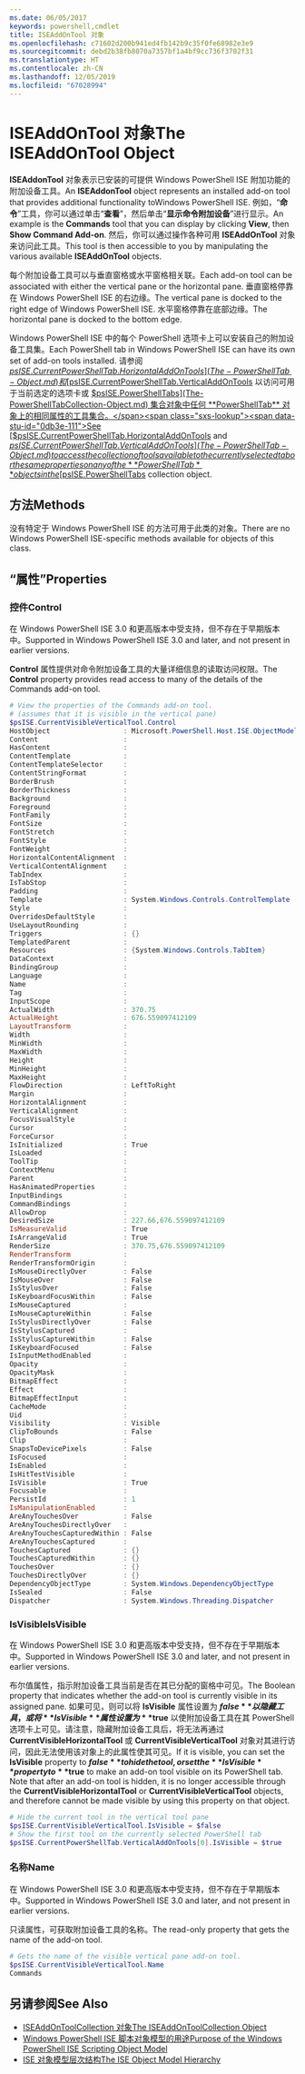 ```yaml
---
ms.date: 06/05/2017
keywords: powershell,cmdlet
title: ISEAddOnTool 对象
ms.openlocfilehash: c71602d200b941ed4fb142b9c35f0fe68982e3e9
ms.sourcegitcommit: debd2b38fb8070a7357bf1a4bf9cc736f3702f31
ms.translationtype: HT
ms.contentlocale: zh-CN
ms.lasthandoff: 12/05/2019
ms.locfileid: "67028994"
---
```

# <a name="the-iseaddontool-object"></a><span data-ttu-id="0db3e-103">ISEAddOnTool 对象</span><span class="sxs-lookup"><span data-stu-id="0db3e-103">The ISEAddOnTool Object</span></span>

<span data-ttu-id="0db3e-104">**ISEAddonTool** 对象表示已安装的可提供 Windows PowerShell ISE 附加功能的附加设备工具。</span><span class="sxs-lookup"><span data-stu-id="0db3e-104">An **ISEAddonTool** object represents an installed add-on tool that provides additional functionality toWindows PowerShell ISE.</span></span> <span data-ttu-id="0db3e-105">例如，“**命令**”工具，你可以通过单击“**查看**”，然后单击“**显示命令附加设备**”进行显示。</span><span class="sxs-lookup"><span data-stu-id="0db3e-105">An example is the **Commands** tool that you can display by clicking **View**, then **Show Command Add-on**.</span></span> <span data-ttu-id="0db3e-106">然后，你可以通过操作各种可用 **ISEAddOnTool** 对象来访问此工具。</span><span class="sxs-lookup"><span data-stu-id="0db3e-106">This tool is then accessible to you by manipulating the various available **ISEAddOnTool** objects.</span></span>

<span data-ttu-id="0db3e-107">每个附加设备工具可以与垂直窗格或水平窗格相关联。</span><span class="sxs-lookup"><span data-stu-id="0db3e-107">Each add-on tool can be associated with either the vertical pane or the horizontal pane.</span></span> <span data-ttu-id="0db3e-108">垂直窗格停靠在 Windows PowerShell ISE 的右边缘。</span><span class="sxs-lookup"><span data-stu-id="0db3e-108">The vertical pane is docked to the right edge of Windows PowerShell ISE.</span></span> <span data-ttu-id="0db3e-109">水平窗格停靠在底部边缘。</span><span class="sxs-lookup"><span data-stu-id="0db3e-109">The horizontal pane is docked to the bottom edge.</span></span>

<span data-ttu-id="0db3e-110">Windows PowerShell ISE 中的每个 PowerShell 选项卡上可以安装自己的附加设备工具集。</span><span class="sxs-lookup"><span data-stu-id="0db3e-110">Each PowerShell tab in Windows PowerShell ISE can have its own set of add-on tools installed.</span></span> <span data-ttu-id="0db3e-111">请参阅 [$psISE.CurrentPowerShellTab.HorizontalAddOnTools](The-PowerShellTab-Object.md) 和 [$psISE.CurrentPowerShellTab.VerticalAddOnTools](The-PowerShellTab-Object.md) 以访问可用于当前选定的选项卡或 [$psISE.PowerShellTabs](The-PowerShellTabCollection-Object.md) 集合对象中任何 **PowerShellTab** 对象上的相同属性的工具集合。</span><span class="sxs-lookup"><span data-stu-id="0db3e-111">See [$psISE.CurrentPowerShellTab.HorizontalAddOnTools](The-PowerShellTab-Object.md) and [$psISE.CurrentPowerShellTab.VerticalAddOnTools](The-PowerShellTab-Object.md) to access the collection of tools available to the currently selected tab or the same properties on any of the **PowerShellTab** objects in the [$psISE.PowerShellTabs](The-PowerShellTabCollection-Object.md) collection object.</span></span>

## <a name="methods"></a><span data-ttu-id="0db3e-112">方法</span><span class="sxs-lookup"><span data-stu-id="0db3e-112">Methods</span></span>

<span data-ttu-id="0db3e-113">没有特定于 Windows PowerShell ISE 的方法可用于此类的对象。</span><span class="sxs-lookup"><span data-stu-id="0db3e-113">There are no Windows PowerShell ISE-specific methods available for objects of this class.</span></span>

## <a name="properties"></a><span data-ttu-id="0db3e-114">“属性”</span><span class="sxs-lookup"><span data-stu-id="0db3e-114">Properties</span></span>

### <a name="control"></a><span data-ttu-id="0db3e-115">控件</span><span class="sxs-lookup"><span data-stu-id="0db3e-115">Control</span></span>

<span data-ttu-id="0db3e-116">在 Windows PowerShell ISE 3.0 和更高版本中受支持，但不存在于早期版本中。</span><span class="sxs-lookup"><span data-stu-id="0db3e-116">Supported in Windows PowerShell ISE 3.0 and later, and not present in earlier versions.</span></span>

<span data-ttu-id="0db3e-117">**Control** 属性提供对命令附加设备工具的大量详细信息的读取访问权限。</span><span class="sxs-lookup"><span data-stu-id="0db3e-117">The **Control** property provides read access to many of the details of the Commands add-on tool.</span></span>

```powershell
# View the properties of the Commands add-on tool.
# (assumes that it is visible in the vertical pane)
$psISE.CurrentVisibleVerticalTool.Control
HostObject                  : Microsoft.PowerShell.Host.ISE.ObjectModelRoot
Content                     :
HasContent                  :
ContentTemplate             :
ContentTemplateSelector     :
ContentStringFormat         :
BorderBrush                 :
BorderThickness             :
Background                  :
Foreground                  :
FontFamily                  :
FontSize                    :
FontStretch                 :
FontStyle                   :
FontWeight                  :
HorizontalContentAlignment  :
VerticalContentAlignment    :
TabIndex                    :
IsTabStop                   :
Padding                     :
Template                    : System.Windows.Controls.ControlTemplate
Style                       :
OverridesDefaultStyle       :
UseLayoutRounding           :
Triggers                    : {}
TemplatedParent             :
Resources                   : {System.Windows.Controls.TabItem}
DataContext                 :
BindingGroup                :
Language                    :
Name                        :
Tag                         :
InputScope                  :
ActualWidth                 : 370.75
ActualHeight                : 676.559097412109
LayoutTransform             :
Width                       :
MinWidth                    :
MaxWidth                    :
Height                      :
MinHeight                   :
MaxHeight                   :
FlowDirection               : LeftToRight
Margin                      :
HorizontalAlignment         :
VerticalAlignment           :
FocusVisualStyle            :
Cursor                      :
ForceCursor                 :
IsInitialized               : True
IsLoaded                    :
ToolTip                     :
ContextMenu                 :
Parent                      :
HasAnimatedProperties       :
InputBindings               :
CommandBindings             :
AllowDrop                   :
DesiredSize                 : 227.66,676.559097412109
IsMeasureValid              : True
IsArrangeValid              : True
RenderSize                  : 370.75,676.559097412109
RenderTransform             :
RenderTransformOrigin       :
IsMouseDirectlyOver         : False
IsMouseOver                 : False
IsStylusOver                : False
IsKeyboardFocusWithin       : False
IsMouseCaptured             :
IsMouseCaptureWithin        : False
IsStylusDirectlyOver        : False
IsStylusCaptured            :
IsStylusCaptureWithin       : False
IsKeyboardFocused           : False
IsInputMethodEnabled        :
Opacity                     :
OpacityMask                 :
BitmapEffect                :
Effect                      :
BitmapEffectInput           :
CacheMode                   :
Uid                         :
Visibility                  : Visible
ClipToBounds                : False
Clip                        :
SnapsToDevicePixels         : False
IsFocused                   :
IsEnabled                   :
IsHitTestVisible            :
IsVisible                   : True
Focusable                   :
PersistId                   : 1
IsManipulationEnabled       :
AreAnyTouchesOver           : False
AreAnyTouchesDirectlyOver   :
AreAnyTouchesCapturedWithin : False
AreAnyTouchesCaptured       :
TouchesCaptured             : {}
TouchesCapturedWithin       : {}
TouchesOver                 : {}
TouchesDirectlyOver         : {}
DependencyObjectType        : System.Windows.DependencyObjectType
IsSealed                    : False
Dispatcher                  : System.Windows.Threading.Dispatcher
```

### <a name="isvisible"></a><span data-ttu-id="0db3e-118">IsVisible</span><span class="sxs-lookup"><span data-stu-id="0db3e-118">IsVisible</span></span>

<span data-ttu-id="0db3e-119">在 Windows PowerShell ISE 3.0 和更高版本中受支持，但不存在于早期版本中。</span><span class="sxs-lookup"><span data-stu-id="0db3e-119">Supported in Windows PowerShell ISE 3.0 and later, and not present in earlier versions.</span></span>

<span data-ttu-id="0db3e-120">布尔值属性，指示附加设备工具当前是否在其已分配的窗格中可见。</span><span class="sxs-lookup"><span data-stu-id="0db3e-120">The Boolean property that indicates whether the add-on tool is currently visible in its assigned pane.</span></span> <span data-ttu-id="0db3e-121">如果可见，则可以将 **IsVisible** 属性设置为 **$false** 以隐藏工具，或将 **IsVisible** 属性设置为 **$true** 以使附加设备工具在其 PowerShell 选项卡上可见。请注意，隐藏附加设备工具后，将无法再通过 **CurrentVisibleHorizontalTool** 或 **CurrentVisibleVerticalTool** 对象对其进行访问，因此无法使用该对象上的此属性使其可见。</span><span class="sxs-lookup"><span data-stu-id="0db3e-121">If it is visible, you can set the **IsVisible** property to **$false** to hide the tool, or set the **IsVisible** property to **$true** to make an add-on tool visible on its PowerShell tab. Note that after an add-on tool is hidden, it is no longer accessible through the **CurrentVisibleHorizontalTool** or **CurrentVisibleVerticalTool** objects, and therefore cannot be made visible by using this property on that object.</span></span>

```powershell
# Hide the current tool in the vertical tool pane
$psISE.CurrentVisibleVerticalTool.IsVisible = $false
# Show the first tool on the currently selected PowerShell tab
$psISE.CurrentPowerShellTab.VerticalAddOnTools[0].IsVisible = $true
```

### <a name="name"></a><span data-ttu-id="0db3e-122">名称</span><span class="sxs-lookup"><span data-stu-id="0db3e-122">Name</span></span>

<span data-ttu-id="0db3e-123">在 Windows PowerShell ISE 3.0 和更高版本中受支持，但不存在于早期版本中。</span><span class="sxs-lookup"><span data-stu-id="0db3e-123">Supported in Windows PowerShell ISE 3.0 and later, and not present in earlier versions.</span></span>

<span data-ttu-id="0db3e-124">只读属性，可获取附加设备工具的名称。</span><span class="sxs-lookup"><span data-stu-id="0db3e-124">The read-only property that gets the name of the add-on tool.</span></span>

```powershell
# Gets the name of the visible vertical pane add-on tool.
$psISE.CurrentVisibleVerticalTool.Name
Commands
```

## <a name="see-also"></a><span data-ttu-id="0db3e-125">另请参阅</span><span class="sxs-lookup"><span data-stu-id="0db3e-125">See Also</span></span>

- [<span data-ttu-id="0db3e-126">ISEAddOnToolCollection 对象</span><span class="sxs-lookup"><span data-stu-id="0db3e-126">The ISEAddOnToolCollection Object</span></span>](The-ISEAddOnToolCollection-Object.md)
- [<span data-ttu-id="0db3e-127">Windows PowerShell ISE 脚本对象模型的用途</span><span class="sxs-lookup"><span data-stu-id="0db3e-127">Purpose of the Windows PowerShell ISE Scripting Object Model</span></span>](Purpose-of-the-Windows-PowerShell-ISE-Scripting-Object-Model.md)
- [<span data-ttu-id="0db3e-128">ISE 对象模型层次结构</span><span class="sxs-lookup"><span data-stu-id="0db3e-128">The ISE Object Model Hierarchy</span></span>](The-ISE-Object-Model-Hierarchy.md)
